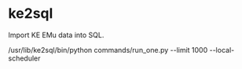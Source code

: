 ke2sql
=======

Import KE EMu data into SQL. 


/usr/lib/ke2sql/bin/python commands/run_one.py --limit 1000 --local-scheduler



